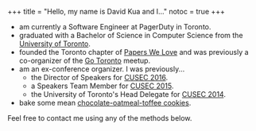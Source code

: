 +++
title = "Hello, my name is David Kua and I..."
notoc = true
+++

* am currently a Software Engineer at PagerDuty in Toronto.
* graduated with a Bachelor of Science in Computer Science from the [University of Toronto](https://www.utoronto.ca/).
* founded the Toronto chapter of [Papers We Love](https://www.meetup.com/Papers-We-Love-Toronto/) and was previously a co-organizer of the [Go Toronto](https://www.meetup.com/go-toronto/) meetup.
* am an ex-conference organizer. I was previously...
  * the Director of Speakers for [CUSEC 2016](https://2016.cusec.net).
  * a Speakers Team Member for [CUSEC 2015](https://2015.cusec.net).
  * the University of Toronto's Head Delegate for [CUSEC 2014](https://2014.cusec.net).
* bake some mean [chocolate-oatmeal-toffee cookies](/posts/2014/01/14/hello-world/).

Feel free to contact me using any of the methods below.
